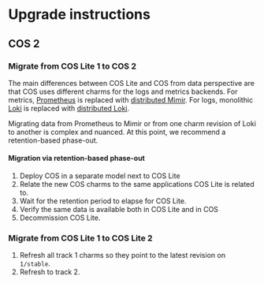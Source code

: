 # Upgrade instructions

## COS 2

### Migrate from COS Lite 1 to COS 2

The main differences between COS Lite and COS from data perspective 
are that COS uses different charms for the logs and metrics backends.
For metrics, [Prometheus](https://charmhub.io/prometheus-k8s) is replaced with [distributed Mimir](https://charmhub.io/mimir-coordinator-k8s). For logs, monolithic 
[Loki](https://charmhub.io/loki-k8s) is replaced with [distributed Loki](https://charmhub.io/loki-coordinator-k8s).

Migrating data from Prometheus to Mimir or from one charm revision of 
Loki to another is complex and nuanced. At this point, we recommend a 
retention-based phase-out.

#### Migration via retention-based phase-out

1. Deploy COS in a separate model next to COS Lite
2. Relate the new COS charms to the same applications COS Lite is related to.
3. Wait for the retention period to elapse for COS Lite.
4. Verify the same data is available both in COS Lite and in COS
5. Decommission COS Lite.

### Migrate from COS Lite 1 to COS Lite 2
1. Refresh all track 1 charms so they point to the latest revision on `1/stable`.
2. Refresh to track 2.
